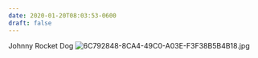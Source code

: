 ```yaml
---
date: 2020-01-20T08:03:53-0600
draft: false
---
```


Johnny Rocket Dog ![6C792848-8CA4-49C0-A03E-F3F38B5B4B18.jpg](https://ianwhitney.micro.blog/uploads/2020/1c964ee780.jpg)

